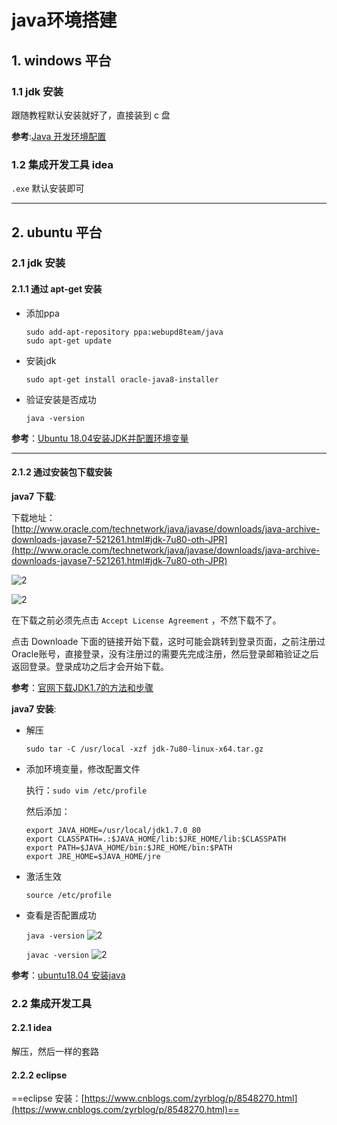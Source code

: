 # java环境搭建

## 1. windows 平台

### 1.1 jdk 安装

跟随教程默认安装就好了，直接装到 c 盘

**参考**:[Java 开发环境配置](http://www.runoob.com/java/java-environment-setup.html)

### 1.2 集成开发工具 idea

`.exe` 默认安装即可

---

## 2. ubuntu 平台

### 2.1 jdk 安装

#### 2.1.1 通过 apt-get 安装

- 添加ppa

    ```shell
    sudo add-apt-repository ppa:webupd8team/java
    sudo apt-get update
    ```

- 安装jdk

    ```shell
    sudo apt-get install oracle-java8-installer
    ```

- 验证安装是否成功

    ```shell
    java -version
    ```

**参考**：[Ubuntu 18.04安装JDK并配置环境变量](https://blog.csdn.net/pxmxx/article/details/80106239)

---

#### 2.1.2 通过安装包下载安装

**java7 下载**:

 下载地址：[http://www.oracle.com/technetwork/java/javase/downloads/java-archive-downloads-javase7-521261.html#jdk-7u80-oth-JPR](http://www.oracle.com/technetwork/java/javase/downloads/java-archive-downloads-javase7-521261.html#jdk-7u80-oth-JPR)

![2](http://ww1.sinaimg.cn/large/006alGmrly1g1yi1ps4epj30jh094ab6.jpg)

![2](http://ww1.sinaimg.cn/large/006alGmrly1g1yi2cjbprj30j30g241h.jpg)

在下载之前必须先点击 `Accept License Agreement`  ，不然下载不了。

点击 Downloade 下面的链接开始下载，这时可能会跳转到登录页面，之前注册过Oracle账号，直接登录，没有注册过的需要先完成注册，然后登录邮箱验证之后返回登录。登录成功之后才会开始下载。

**参考**：[官网下载JDK1.7的方法和步骤](https://blog.csdn.net/liu59412/article/details/82353392)

**java7 安装**:

- 解压

    ```shell
    sudo tar -C /usr/local -xzf jdk-7u80-linux-x64.tar.gz
    ```

- 添加环境变量，修改配置文件

    执行：`sudo vim /etc/profile`

    然后添加：

    ```shell
    export JAVA_HOME=/usr/local/jdk1.7.0_80
    export CLASSPATH=.:$JAVA_HOME/lib:$JRE_HOME/lib:$CLASSPATH
    export PATH=$JAVA_HOME/bin:$JRE_HOME/bin:$PATH
    export JRE_HOME=$JAVA_HOME/jre
    ```

- 激活生效

    `source /etc/profile`

- 查看是否配置成功

    `java -version`
    ![2](http://ww1.sinaimg.cn/large/006alGmrly1g1yio4m895j30gk01zt8v.jpg)

    `javac -version`
    ![2](http://ww1.sinaimg.cn/large/006alGmrly1g1yiojw706j3063010glh.jpg)

**参考**：[ubuntu18.04 安装java](https://blog.csdn.net/sangewuxie/article/details/80958611)

### 2.2 集成开发工具

#### 2.2.1 idea

解压，然后一样的套路

#### 2.2.2 eclipse

==eclipse 安装：[https://www.cnblogs.com/zyrblog/p/8548270.html](https://www.cnblogs.com/zyrblog/p/8548270.html)==